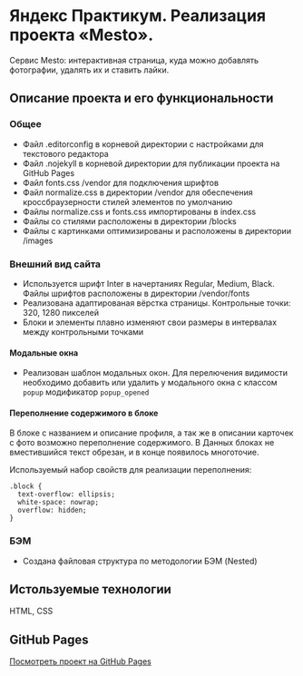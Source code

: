 # Яндекс Практикум. Реализация проекта «Mesto». #

Сервис Mesto: интерактивная страница, куда можно добавлять фотографии, удалять их и ставить лайки.

## Описание проекта и его функциональности ##

### Общее ###
* Файл .editorconfig в корневой директории с настройками для текстового редактора
* Файл .nojekyll в корневой директории для публикации проекта на GitHub Pages
* Файл fonts.css /vendor для подключения шрифтов
* Файл normalize.css в директории /vendor для обеспечения кроссбраузерности стилей элементов по умолчанию
* Файлы normalize.css и fonts.css импортированы в index.css
* Файлы со стилями расположены в директории /blocks
* Файлы с картинками оптимизированы и расположены в директории /images

### Внешний вид сайта ###
* Используется шрифт Inter в начертаниях Regular, Medium, Black. Файлы шрифтов расположены в директории /vendor/fonts
* Реализована адаптированая вёрстка страницы. Контрольные точки: 320, 1280 пикселей
* Блоки и элементы плавно изменяют свои размеры в интервалах между контрольными точками

#### Модальные окна ####
* Реализован шаблон модальных окон. Для перелючения видимости необходимо добавить или удалить у модального окна с классом `popup` модификатор `popup_opened`

#### Переполнение содержимого в блоке ####

В блоке с названием и описание профиля, а так же в описании карточек с фото возможно переполнение содержимого.
В Данных блоках не вместившийся текст обрезан, и в конце появилось многоточие.

Используемый набор свойств для реализации переполнения:

    .block {
      text-overflow: ellipsis;
      white-space: nowrap;
      overflow: hidden;
    }

### БЭМ ###
* Создана файловая структура по методологии БЭМ (Nested)

## Истользуемые технологии ##

HTML, CSS

## GitHub Pages ##

[Посмотреть проект на GitHub Pages](https://khaov.github.io/mesto-project "Проект «Mesto»")

